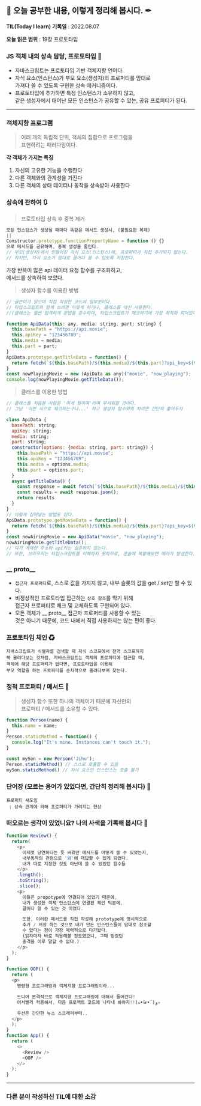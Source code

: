 ## 📕 오늘 공부한 내용, 이렇게 정리해 봅시다. ✒

**TIL(Today I learn) 기록일** : 2022.08.07

**오늘 읽은 범위** : 19장 프로토타입

### JS 객체 내의 상속 담당, 프로토타입 📑

- 자바스크립트는 프로토타입 기반 객체지향 언어다.
- 자식 요소(인스턴스)가 부모 요소(생성자)의 프로퍼티를 맘대로</br> 가져다 쓸 수 있도록 구현한 상속 메커니즘이다.
- 프로토타입에 추가하면 특정 인스턴스가 소유하지 않고, </br>같은 생성자에서 태어난 모든 인스턴스가 공유할 수 있는, 공유 프로퍼티가 된다.

---

### 객체지향 프로그램

> 여러 개의 독립적 단위, 객체의 집합으로 프로그램을 </br>표현하려는 패러다임이다.

**각 객체가 가지는 특징**
1. 자신의 고유한 기능을 수행한다
2. 다른 객체와의 관계성을 가진다
3. 다른 객체의 상태 데이터나 동작을 상속받아 사용한다

### 상속에 관하여 🔃

> 프로토타입 상속 후 중복 제거
```js
모든 인스턴스가 생성될 때마다 똑같은 메서드 생성시, (불필요한 복제)
||
Constructor.prototype.functionPropertyName = function () {}
으로 메서드를 공유하며, 중복 생성을 줄인다.
// 부모(생성자)에서 만들어진 자식 요소(인스턴스)에, 프로퍼티가 직접 추가되지 않는다.
// 하지만, 자식 요소가 맘대로 끌어다 쓸 수 있도록 저장한다.
```
가장 반복이 많은 api 데이터 요청 함수를 구조화하고,</br> 메서드를 상속하여 보았다.

> 생성자 함수를 이용한 방법
```js
// 글쓴이가 읽으며 직접 작성한 코드의 일부분이다.
// 타입스크립트와 함께 쓰려면 이렇게 하거나, 클래스를 대신 사용한다. 
//(클래스는 훨씬 엄격하게 문법을 준수하여, 타입스크립트가 체크하기에 가장 최적화 되어있어, 함께 쓰기에 좋다.)

function ApiData(this: any, media: string, part: string) {
  this.basePath = "https://api.movie";
  this.apiKey = "123456789";
  this.media = media;
  this.part = part;
}
ApiData.prototype.getTitleData = function() {
  return fetch(`${this.basePath}/${this.media}/${this.part}?api_key=${this.apiKey}`).then(results => results.json());
}
const nowPlayingMovie = new (ApiData as any)("movie", "now_playing");
console.log(nowPlayingMovie.getTitleData());
```
> 클래스를 이용한 방법
```js
// 클래스를 처음본 사람은 '이게 뭣이여'라며 무서워할 것이다.
// 그냥 '이런 식으로 체크하는구나...' 하고 생성자 함수와의 차이만 간단히 훑어두자

class ApiData {
  basePath: string;
  apiKey: string;
  media: string;
  part: string;
  constructor(options: {media: string, part: string}) {
    this.basePath = "https://api.movie";
    this.apiKey = "123456789";
    this.media = options.media;
    this.part = options.part;
  }
  async getTitleData() {
    const response = await fetch(`${this.basePath}/${this.media}/${this.part}?api_key=${this.apiKey}`)
    const results = await response.json();
    return results
  }
}
// 이렇게 집어넣는 방법도 있다.
ApiData.prototype.getMovieData = function() {
  return fetch(`${this.basePath}/${this.media}/${this.part}?api_key=${this.apiKey}`).then(results => results.json());
}
const nowAiringMovie = new ApiData("movie", "now_playing");
nowAiringMovie.getTitleData();
// 여기 게재한 주소와 api키는 실존하지 않는다.
// 또한, 브라우저는 타입스크립트를 이해하지 못하므로, 콘솔에 복붙해보면 에러가 발생한다.
```

### __ proto__
- `접근자 프로퍼티`로, 스스로 값을 가지지 않고, 내부 슬롯의 값을 get / set만 할 수 있다.
- 비정상적인 프로토타입 접근하는 `상호 참조`를 막기 위해</br> 접근자 프로퍼티로 체크 및 교체하도록 구현되어 있다.
- 모든 객체가 __ proto__ 접근자 프로퍼티를 사용할 수 있는</br> 것은 아니기 때문에, 코드 내에서 직접 사용하지는 않는 편이 좋다.

### 프로토타입 체인 ♻

```
자바스크립트가 식별자를 검색할 때 자식 스코프에서 전역 스코프까지
쭉 올려다보는 것처럼, 자바스크립트는 객체의 프로퍼티에 접근할 때,
객체에 해당 프로퍼티가 없다면, 프로토타입을 이용해
부모 역할을 하는 프로퍼티를 순차적으로 올려다보며 찾는다.
``` 
### 정적 프로퍼티 / 메서드 💍
> 생성자 함수 또한 하나의 객체이기 때문에 자신만의</br> 프로퍼티 / 메서드를 소유할 수 있다.
```js
function Person(name) {
  this.name = name;
}
Person.staticMethod = function() {
  console.log("It's mine. Instances can't touch it.");
}

const mySon = new Person('Jihu');
Person.staticMethod() // 스스로 호출할 수 있음
mySon.staticMethod() // 자식 요소인 인스턴스는 호출 불가
```

### 단어장 (모르는 용어가 있었다면, 간단히 정리해 봅시다) 🔖
```
프로퍼티 섀도잉
 : 상속 관계에 의해 프로퍼티가 가려지는 현상
```

### 떠오르는 생각이 있었니요? 나의 사색을 기록해 봅시다 💭
```js
function Review() {
  return(
    <p>
      이제껏 당연하다는 듯 써왔던 메서드를 어떻게 쓸 수 있었는지,
      내부동작의 관점으로 '왜'에 대답할 수 있게 되었다.
      내가 따로 지정한 것도 아닌데 쓸 수 있었던 함수들
    </p>
    .length();
    .toString();
    .slice(); 
    <p>
      이들은 propotype에 연결되어 있었기 때문에,
      내가 생성한 객체 인스턴스에 연결된 체인 덕분에,
      끌어다 쓸 수 있는 것 이었다.

      또한, 이러한 메서드를 직접 작성해 prototype에 명시적으로
      추가 / 저장 하는 것으로 내가 만든 인스턴스들이 맘대로 참조할
      수 있다는 점이 가장 매력적으로 다가왔다.
      (읽자마자 바로 적용해볼 정도였으니, 그때 받았던 
      충격을 이루 말할 수 없다.)
    </p>
  );
}

function OOP() {
  return (
  <p>
    명령형 프로그래밍과 객체지향 프로그래밍이라...

    드디어 본격적으로 객체지향 프로그래밍에 대해서 들어간다!
    어서빨리 적용해서, 다음 프로젝트 코드에 나타내 봐야지!!(๑•̀ㅂ•́)و✧

    우선은 간단한 뉴스 스크래퍼부터..
  </p>
  );
}
function App() {
  return (
    <>
      <Review />
      <OOP />
    </>
  );
}
```

---

### 다른 분이 작성하신 TIL에 대한 소감